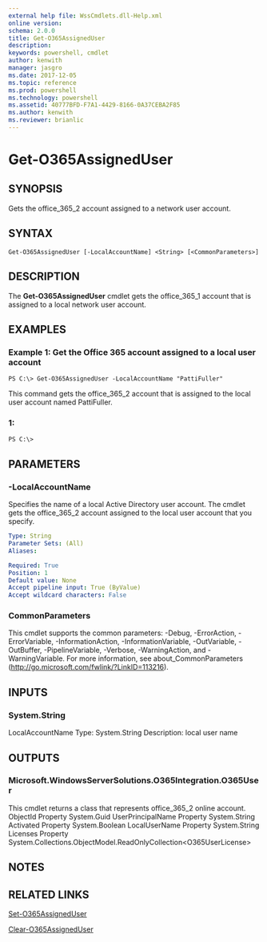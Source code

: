 ```yaml
---
external help file: WssCmdlets.dll-Help.xml
online version: 
schema: 2.0.0
title: Get-O365AssignedUser
description: 
keywords: powershell, cmdlet
author: kenwith
manager: jasgro
ms.date: 2017-12-05
ms.topic: reference
ms.prod: powershell
ms.technology: powershell
ms.assetid: 40777BFD-F7A1-4429-8166-0A37CEBA2F85
ms.author: kenwith
ms.reviewer: brianlic
---
```


# Get-O365AssignedUser

## SYNOPSIS
Gets the office_365_2 account assigned to a network user account.

## SYNTAX

```
Get-O365AssignedUser [-LocalAccountName] <String> [<CommonParameters>]
```

## DESCRIPTION
The **Get-O365AssignedUser** cmdlet gets the office_365_1 account that is assigned to a local network user account.

## EXAMPLES

### Example 1: Get the Office 365 account assigned to a local user account
```
PS C:\> Get-O365AssignedUser -LocalAccountName "PattiFuller"
```

This command gets the office_365_2 account that is assigned to the local user account named PattiFuller.

### 1:
```
PS C:\>
```

## PARAMETERS

### -LocalAccountName
Specifies the name of a local Active Directory user account.
The cmdlet gets the office_365_2 account assigned to the local user account that you specify.

```yaml
Type: String
Parameter Sets: (All)
Aliases: 

Required: True
Position: 1
Default value: None
Accept pipeline input: True (ByValue)
Accept wildcard characters: False
```

### CommonParameters
This cmdlet supports the common parameters: -Debug, -ErrorAction, -ErrorVariable, -InformationAction, -InformationVariable, -OutVariable, -OutBuffer, -PipelineVariable, -Verbose, -WarningAction, and -WarningVariable. For more information, see about_CommonParameters (http://go.microsoft.com/fwlink/?LinkID=113216).

## INPUTS

### System.String
LocalAccountName
Type: System.String
Description: local user name

## OUTPUTS

### Microsoft.WindowsServerSolutions.O365Integration.O365User
This cmdlet returns a class that represents office_365_2 online account.
ObjectId Property System.Guid
UserPrincipalName Property System.String
Activated Property System.Boolean
LocalUserName Property System.String
Licenses Property System.Collections.ObjectModel.ReadOnlyCollection\<O365UserLicense\>

## NOTES

## RELATED LINKS

[Set-O365AssignedUser](./Set-O365AssignedUser.md)

[Clear-O365AssignedUser](./Clear-O365AssignedUser.md)

